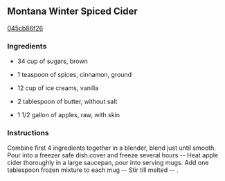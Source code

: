 ## Montana Winter Spiced Cider

[045cb86f26](http://www.food.com/recipe/montana-winter-spiced-cider-124153)

### Ingredients

 - 34 cup of sugars, brown

 - 1 teaspoon of spices, cinnamon, ground

 - 12 cup of ice creams, vanilla

 - 2 tablespoon of butter, without salt

 - 1 1/2 gallon of apples, raw, with skin

### Instructions

Combine first 4 ingredients together in a blender, blend just until smooth. Pour into a freezer safe dish.cover and freeze several hours -- Heat apple cider thoroughly in a large saucepan, pour into serving mugs. Add one tablespoon frozen mixture to each mug -- Stir till melted -- .